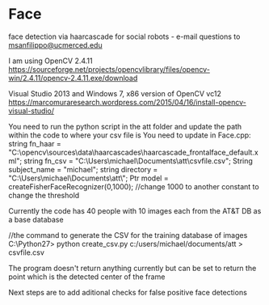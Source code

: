 # Face
face detection via haarcascade for social robots - e-mail questions to msanfilippo@ucmerced.edu

I am using OpenCV 2.4.11 
https://sourceforge.net/projects/opencvlibrary/files/opencv-win/2.4.11/opencv-2.4.11.exe/download

Visual Studio 2013 and Windows 7, x86 version of OpenCV vc12
https://marcomuraresearch.wordpress.com/2015/04/16/install-opencv-visual-studio/

You need to run the python script in the att folder and update the path within the code to where your csv file is
You need to update in Face.cpp:
string fn_haar = "C:\\opencv\\sources\\data\\haarcascades\\haarcascade_frontalface_default.xml";
string fn_csv = "C:\\Users\\michael\\Documents\\att\\csvfile.csv";
String subject_name = "michael";
string directory = "C:\\Users\\michael\\Documents\\att\\";
Ptr<FaceRecognizer> model = createFisherFaceRecognizer(0,1000); //change 1000 to another constant to change the threshold 

Currently the code has 40 people with 10 images each from the AT&T DB as a base database

//the command to generate the CSV for the training database of images
C:\Python27> python create_csv.py c:/users/michael/documents/att > csvfile.csv

The program doesn't return anything currently but can be set to return the point which is the detected center of the frame

Next steps are to add aditional checks for false positive face detections

